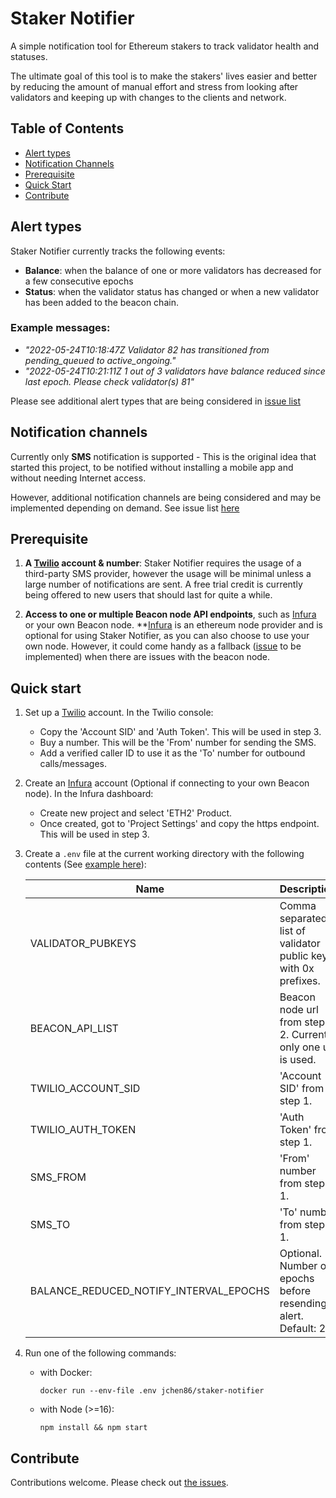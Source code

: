 # Staker Notifier

A simple notification tool for Ethereum stakers to track validator health and statuses.

The ultimate goal of this tool is to make the stakers' lives easier and better by reducing the amount of manual effort and stress from looking after validators and keeping up with changes to the clients and network.

## Table of Contents

- [Alert types](#alert-types)
- [Notification Channels](#notification-channels)
- [Prerequisite](#prerequisite)
- [Quick Start](#quick-start)
- [Contribute](#contribute)

## Alert types

Staker Notifier currently tracks the following events:
- **Balance**: when the balance of one or more validators has decreased for a few consecutive epochs
- **Status**: when the validator status has changed or when a new validator has been added to the beacon chain.

### Example messages:
- *"2022-05-24T10:18:47Z Validator 82 has transitioned from pending_queued to active_ongoing."*
- *"2022-05-24T10:21:11Z 1 out of 3 validators have balance reduced since last epoch. Please check validator(s) 81"*

Please see additional alert types that are being considered in [issue list](https://github.com/jchen86/staker-notifier/labels/alert%20type)

## Notification channels

Currently only **SMS** notification is supported - This is the original idea that started this project, to be notified without installing a mobile app and without needing Internet access.

However, additional notification channels are being considered and may be implemented depending on demand. See issue list [here](https://github.com/jchen86/staker-notifier/issues?q=is%3Aissue+is%3Aopen+label%3A%22notification+channel%22)

## Prerequisite

1. **A [Twilio](https://www.twilio.com/messaging) account & number**: Staker Notifier requires the usage of a third-party SMS provider, however the usage will be minimal unless a large number of notifications are sent. A free trial credit is currently being offered to new users that should last for quite a while.

2. **Access to one or multiple Beacon node API endpoints**, such as [Infura](https://infura.io) or your own Beacon node. **[Infura](https://infura.io) is an ethereum node provider and is optional for using Staker Notifier, as you can also choose to use your own node. However, it could come handy as a fallback ([issue](https://github.com/jchen86/staker-notifier/issues/17) to be implemented) when there are issues with the beacon node. 

## Quick start

1. Set up a [Twilio](https://www.twilio.com/messaging) account. In the Twilio console:
   - Copy the 'Account SID' and 'Auth Token'. This will be used in step 3. 
   - Buy a number. This will be the 'From' number for sending the SMS.
   - Add a verified caller ID to use it as the 'To' number for outbound calls/messages.

2. Create an [Infura](https://infura.io) account (Optional if connecting to your own Beacon node). In the Infura dashboard:
   - Create new project and select 'ETH2' Product.
   - Once created, got to 'Project Settings' and copy the https endpoint. This will be used in step 3.

3. Create a `.env` file at the current working directory with the following contents (See [example here](.env.template)):

   | Name                                   | Description                                                     |
   | -------------------------------------- | --------------------------------------------------------------- |
   | VALIDATOR_PUBKEYS                      | Comma separated list of validator public keys with 0x prefixes. |
   | BEACON_API_LIST                        | Beacon node url from step 2. Currently only one url is used.    |
   | TWILIO_ACCOUNT_SID                     | 'Account SID' from step 1.                                      |
   | TWILIO_AUTH_TOKEN                      | 'Auth Token' from step 1.                                       |
   | SMS_FROM                               | 'From' number from step 1.                                      |
   | SMS_TO                                 | 'To' number from step 1.                                        |
   | BALANCE_REDUCED_NOTIFY_INTERVAL_EPOCHS | Optional. Number of epochs before resending alert. Default: 20. |


4. Run one of the following commands:
   - with Docker:
     ```
     docker run --env-file .env jchen86/staker-notifier
     ```
   - with Node (>=16):
     ```
     npm install && npm start
     ```

## Contribute

Contributions welcome. Please check out [the issues](https://github.com/jchen86/staker-notifier/issues).
